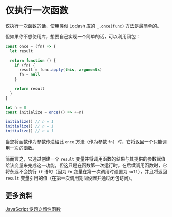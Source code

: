 # 仅执行一次函数

仅执行一次函数的话，使用类似 Lodash 库的 [`_.once(func)`](https://lodash.com/docs/4.17.15#once) 方法是最简单的。

但如果你不想使用库，想要自己实现一个简单的话，可以利用闭包：

```js
const once = (fn) => {
  let result

  return function () {
    if (fn) {
      result = func.apply(this, arguments)
      fn = null
    }

    return result
  }
}

let n = 0
const initialize = once(() => ++n)

initialize() // n = 1
initialize() // n = 1
initialize() // n = 1
```

当您将函数作为参数传递给此 `once` 方法（作为参数 `fn`）时，它将返回一个只能调用一次的函数。

简而言之，它通过创建一个 `result` 变量并将调用函数的结果与其提供的参数赋值给该变量来完成这一功能，但这只是在函数第一次运行时。在后续调用函数时，它将永远不会执行 `if` 语句（因为 `fn` 变量在第一次调用时设置为 `null`），并且将返回 `result` 变量引用的值（在第一次调用期间设置并通过闭包访问）。

## 更多资料

[JavaScript 专题之惰性函数](https://github.com/mqyqingfeng/Blog/issues/44)

